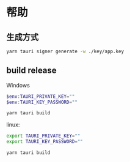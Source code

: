 # 帮助

## 生成方式

```bash
yarn tauri signer generate -w ./key/app.key

```

## build release

Windows

```powershell
$env:TAURI_PRIVATE_KEY=""
$env:TAURI_KEY_PASSWORD=""

yarn tauri build

```

linux:

```bash
export TAURI_PRIVATE_KEY=""
export TAURI_KEY_PASSWORD=""

yarn tauri build

```
